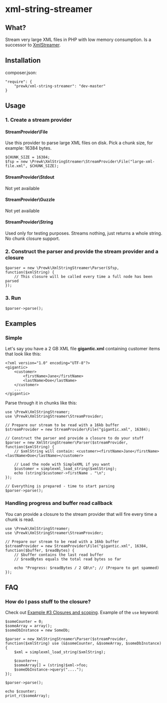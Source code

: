 xml-string-streamer
===================

What?
-----
Stream very large XML files in PHP with low memory consumption. Is a successor to [XmlStreamer](https://github.com/prewk/XmlStreamer).

Installation
------------

composer.json:
    
    "require": {
        "prewk/xml-string-streamer": "dev-master"
    }

Usage
-----

### 1. Create a stream provider

#### StreamProvider\File

Use this provider to parse large XML files on disk. Pick a chunk size, for example: 16384 bytes.

    $CHUNK_SIZE = 16384;
    $fsp = new \Prewk\XmlStringStreamer\StreamProvider\File("large-xml-file.xml", $CHUNK_SIZE);

#### StreamProvider\Stdout

Not yet available

#### StreamProvider\Guzzle

Not yet available

#### StreamProvider\String

Used only for testing purposes. Streams nothing, just returns a whole string. No chunk closure support.

### 2. Construct the parser and provide the stream provider and a closure

    $parser = new \Prewk\XmlStringStreamer\Parser($fsp, function($xmlString) {
        // This closure will be called every time a full node has been parsed
    });

### 3. Run

    $parser->parse();

Examples
--------

### Simple
Let's say you have a 2 GB XML file __gigantic.xml__ containing customer items that look like this:

    <?xml version="1.0" encoding="UTF-8"?>
    <gigantic>
        <customer>
            <firstName>Jane</firstName>
            <lastName>Doe</lastName>
        </customer>
        ...
    </gigantic>

Parse through it in chunks like this:

    use \Prewk\XmlStringStreamer;
    use \Prewk\XmlStringStreamer\StreamProvider;
    
    // Prepare our stream to be read with a 16kb buffer
    $streamProvider = new StreamProvider\File("gigantic.xml", 16384);

    // Construct the parser and provide a closure to do your stuff
    $parser = new XmlStringStreamer\Parser($streamProvider, function($xmlString) {
        // $xmlString will contain: <customer><firstName>Jane</firstName><lastName>Doe</lastName></customer>
    
        // Load the node with SimpleXML if you want
        $customer = simplexml_load_string($xmlString);
        echo (string)$customer->firstName . "\n";
    });

    // Everything is prepared - time to start parsing
    $parser->parse();

### Handling progress and buffer read callback

You can provide a closure to the stream provider that will fire every time a chunk is read.

    use \Prewk\XmlStringStreamer;
    use \Prewk\XmlStringStreamer\StreamProvider;
    
    // Prepare our stream to be read with a 16kb buffer
    $streamProvider = new StreamProvider\File("gigantic.xml", 16384, function($buffer, $readBytes) {
        // $buffer contains the last read buffer
        // $readBytes equals the total read bytes so far

        echo "Progress: $readBytes / 2 GB\n"; // (Prepare to get spammed)
    });

FAQ
---

### How do I pass stuff to the closure?
    
Check out [Example #3 Closures and scoping](http://www.php.net/manual/en/functions.anonymous.php). Example of the `use` keyword:

    $someCounter = 0;
    $someArray = array();
    $someDbInstance = new SomeDb;

    $parser = new XmlStringStreamer\Parser($streamProvider, function($xmlString) use (&$someCounter, &$someArray, $someDbInstance) {
        $xml = simplexml_load_string($xmlString);

        $counter++;
        $someArray[] = (string)$xml->foo;
        $someDbInstance->query("....");
    });

    $parser->parse();

    echo $counter;
    print_r($someArray);
